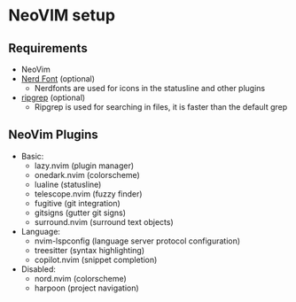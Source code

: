 # NeoVIM setup

## Requirements

- NeoVim
- [Nerd Font](https://www.nerdfonts.com/) (optional)
    - Nerdfonts are used for icons in the statusline and other plugins
- [ripgrep](https://github.com/BurntSushi/ripgrep#installation) (optional)
    - Ripgrep is used for searching in files, it is faster than the default grep

## NeoVim Plugins

- Basic:
    - lazy.nvim (plugin manager)
    - onedark.nvim (colorscheme)
    - lualine (statusline)
    - telescope.nvim (fuzzy finder)
    - fugitive (git integration)
    - gitsigns (gutter git signs)
    - surround.nvim (surround text objects)
- Language:
    - nvim-lspconfig (language server protocol configuration)
    - treesitter (syntax highlighting)
    - copilot.nvim (snippet completion)
- Disabled:
    - nord.nvim (colorscheme)
    - harpoon (project navigation)
